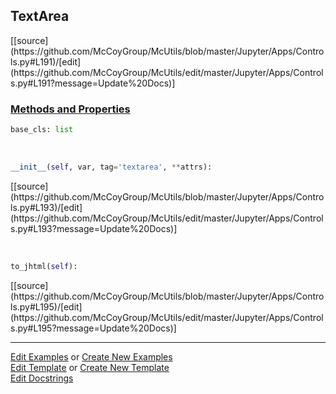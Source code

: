 ## <a id="McUtils.Jupyter.Apps.Controls.TextArea">TextArea</a> 
<div class="docs-source-link" markdown="1">
[[source](https://github.com/McCoyGroup/McUtils/blob/master/Jupyter/Apps/Controls.py#L191)/[edit](https://github.com/McCoyGroup/McUtils/edit/master/Jupyter/Apps/Controls.py#L191?message=Update%20Docs)]
</div>



<div class="collapsible-section">
 <div class="collapsible-section collapsible-section-header" markdown="1">
 
### <a class="collapse-link" data-toggle="collapse" href="#methods">Methods and Properties</a> <a class="float-right" data-toggle="collapse" href="#methods"><i class="fa fa-chevron-down"></i></a>

 </div>
 <div class="collapsible-section collapsible-section-body collapse" id="methods" markdown="1">

```python
base_cls: list
```
<a id="McUtils.Jupyter.Apps.Controls.TextArea.__init__" class="docs-object-method">&nbsp;</a> 
```python
__init__(self, var, tag='textarea', **attrs): 
```
<div class="docs-source-link" markdown="1">
[[source](https://github.com/McCoyGroup/McUtils/blob/master/Jupyter/Apps/Controls.py#L193)/[edit](https://github.com/McCoyGroup/McUtils/edit/master/Jupyter/Apps/Controls.py#L193?message=Update%20Docs)]
</div>

<a id="McUtils.Jupyter.Apps.Controls.TextArea.to_jhtml" class="docs-object-method">&nbsp;</a> 
```python
to_jhtml(self): 
```
<div class="docs-source-link" markdown="1">
[[source](https://github.com/McCoyGroup/McUtils/blob/master/Jupyter/Apps/Controls.py#L195)/[edit](https://github.com/McCoyGroup/McUtils/edit/master/Jupyter/Apps/Controls.py#L195?message=Update%20Docs)]
</div>

 </div>
</div>




___

[Edit Examples](https://github.com/McCoyGroup/McUtils/edit/gh-pages/ci/examples/McUtils/Jupyter/Apps/Controls/TextArea.md) or 
[Create New Examples](https://github.com/McCoyGroup/McUtils/new/gh-pages/?filename=ci/examples/McUtils/Jupyter/Apps/Controls/TextArea.md) <br/>
[Edit Template](https://github.com/McCoyGroup/McUtils/edit/gh-pages/ci/docs/McUtils/Jupyter/Apps/Controls/TextArea.md) or 
[Create New Template](https://github.com/McCoyGroup/McUtils/new/gh-pages/?filename=ci/docs/templates/McUtils/Jupyter/Apps/Controls/TextArea.md) <br/>
[Edit Docstrings](https://github.com/McCoyGroup/McUtils/edit/master/Jupyter/Apps/Controls.py#L191?message=Update%20Docs)